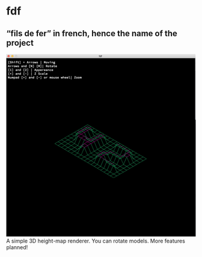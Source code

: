 # fdf
## “fils de fer” in french, hence the name of the project
![Alt text](/screenshots/42.jpg?raw=true "Optional Title")
A simple 3D height-map renderer. You can rotate models. More features planned!

